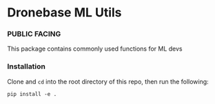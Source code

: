 # Dronebase ML Utils
### PUBLIC FACING
This package contains commonly used functions for ML devs

### Installation
Clone and ```cd``` into the root directory of this repo, then run the following:
```
pip install -e .
```

